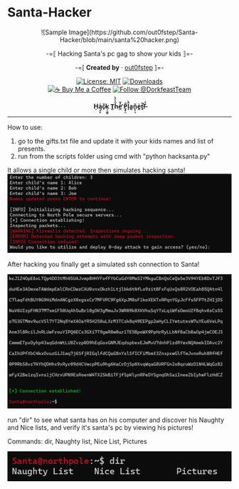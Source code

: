 # Santa-Hacker
<div align="center">
![Sample Image](https://github.com/out0fstep/Santa-Hacker/blob/main/santa%20hacker.png)

<p align="center">
-=⟦ Hacking Santa's pc gag to show your kids ⟧=-
</p>

-=[ **Created by** · [out0fstep](https://github.com/out0fstep) ]=-  

[![License: MIT](https://img.shields.io/badge/License-MIT-green.svg)](https://opensource.org/licenses/MIT)
[![Downloads](https://img.shields.io/github/downloads/out0fstep/Hack3r-T-Deck/total.svg?color=brightgreen)](https://github.com/out0fstep/Hack3r-T-Deck/releases)  
[![☕️ Buy Me a Coffee](https://img.shields.io/badge/%E2%98%95%EF%B8%8F-Buy%20Me%20a%20Coffee-yellow)](https://buymeacoffee.com/out0fstep)
[![Follow @DorkfeastTeam](https://img.shields.io/badge/follow-@DorkfeastTeam-1DA1F2?logo=x&logoColor=white)](https://x.com/DorkfeastTeam)

**Ḥą̥̥̍c̷̙̆k̘̝̰̭ T̻ȟ̔̓̀e̛̪̒̌ P̡̢̼̂l̟̑̀a̭n̨̹̖̆e̯̍ṯ̎̕!̶̐̒**

</div>
 
---

 How to use:

1. go to the gifts.txt file and update it with your kids names and list of presents. 
2. run from the scripts folder using cmd with "python hacksanta.py"

It allows a single child or more then simulates hacking santa!
![Sample Image](https://github.com/out0fstep/Santa-Hacker/blob/main/kids.png)

After hacking you finally get a simulated ssh connection to Santa!

![Sample Image](https://github.com/out0fstep/Santa-Hacker/blob/main/santa%20prompt.png)

run "dir" to see what santa has on his computer and discover his Naughty and Nice lists, and verify it's santa's pc by viewing his pictures!

Commands:
dir,
Naughty list,
Nice List,
Pictures

![Sample Image](https://github.com/out0fstep/Santa-Hacker/blob/main/dir.png)

